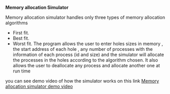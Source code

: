 **Memory allocation Simulator**


Memory allocation simulator handles only three types of memory allocation algorithms
* First fit.
* Best fit.
* Worst fit.
The program allows the user to enter holes sizes in memory , the start address of each hole , any number of processes with the information of each process (id and size) and the simulator will allocate the processes in the holes according to the algorithm chosen.
It also allows the user to deallocate any process and allocate another one at run time

you can see demo video of how the simulator works on this link [Memory allocation simulator demo video](https://drive.google.com/file/d/1aw7aJCfJQ_v1RYej7mOd-Ee6xtlMJGhn/view?usp=sharing)
